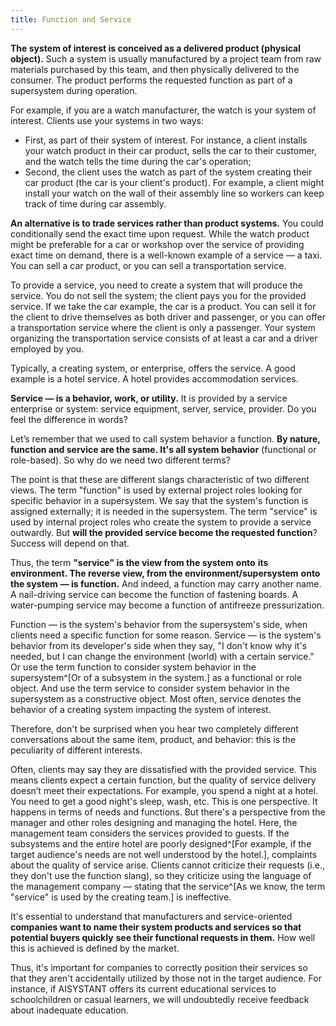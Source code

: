 ```yaml
---
title: Function and Service
---
```


**The system of interest is conceived as a delivered product (physical object).** Such a system is usually manufactured by a project team from raw materials purchased by this team, and then physically delivered to the consumer. The product performs the requested function as part of a supersystem during operation.

For example, if you are a watch manufacturer, the watch is your system of interest. Clients use your systems in two ways:

-   First, as part of their system of interest. For instance, a client installs your watch product in their car product, sells the car to their customer, and the watch tells the time during the car's operation;
-   Second, the client uses the watch as part of the system creating their car product (the car is your client's product). For example, a client might install your watch on the wall of their assembly line so workers can keep track of time during car assembly.

**An alternative is to trade services rather than product systems.** You could conditionally send the exact time upon request. While the watch product might be preferable for a car or workshop over the service of providing exact time on demand, there is a well-known example of a service — a taxi. You can sell a car product, or you can sell a transportation service.

To provide a service, you need to create a system that will produce the service. You do not sell the system; the client pays you for the provided service. If we take the car example, the car is a product. You can sell it for the client to drive themselves as both driver and passenger, or you can offer a transportation service where the client is only a passenger. Your system organizing the transportation service consists of at least a car and a driver employed by you.

Typically, a creating system, or enterprise, offers the service. A good example is a hotel service. A hotel provides accommodation services.

**Service — is a behavior, work, or utility.** It is provided by a service enterprise or system: service equipment, server, service, provider. Do you feel the difference in words?

Let’s remember that we used to call system behavior a function. **By nature, function and service are the same. It's all system behavior** (functional or role-based). So why do we need two different terms?

The point is that these are different slangs characteristic of two different views. The term "function" is used by external project roles looking for specific behavior in a supersystem. We say that the system's function is assigned externally; it is needed in the supersystem. The term "service" is used by internal project roles who create the system to provide a service outwardly. But **will the provided service become the requested function**? Success will depend on that.

Thus, the term **"service" is the view from the system** **onto** **its environment. The reverse view, from the environment/supersystem** **onto** **the system** **— is function.** And indeed, a function may carry another name. A nail-driving service can become the function of fastening boards. A water-pumping service may become a function of antifreeze pressurization.

Function — is the system's behavior from the supersystem's side, when clients need a specific function for some reason. Service — is the system's behavior from its developer's side when they say, "I don't know why it's needed, but I can change the environment (world) with a certain service." Or use the term function to consider system behavior in the supersystem^[Or of a subsystem in the system.]
as a functional or role object. And use the term service to consider system behavior in the supersystem as a constructive object. Most often, service denotes the behavior of a creating system impacting the system of interest.

Therefore, don't be surprised when you hear two completely different conversations about the same item, product, and behavior: this is the peculiarity of different interests.

Often, clients may say they are dissatisfied with the provided service. This means clients expect a certain function, but the quality of service delivery doesn’t meet their expectations. For example, you spend a night at a hotel. You need to get a good night's sleep, wash, etc. This is one perspective. It happens in terms of needs and functions. But there's a perspective from the manager and other roles designing and managing the hotel. Here, the management team considers the services provided to guests. If the subsystems and the entire hotel are poorly designed^[For example, if the target audience's needs are not well understood by the hotel.], complaints about the quality of service arise. Clients cannot criticize their requests (i.e., they don't use the function slang), so they criticize using the language of the management company — stating that the service^[As we know, the term "service" is used by the creating team.]
is ineffective.

It's essential to understand that manufacturers and service-oriented **companies want to name their system products and services so that potential buyers quickly** **see their functional requests in them.** How well this is achieved is defined by the market.

Thus, it's important for companies to correctly position their services so that they aren't accidentally utilized by those not in the target audience. For instance, if AISYSTANT offers its current educational services to schoolchildren or casual learners, we will undoubtedly receive feedback about inadequate education.